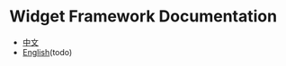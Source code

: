 Widget Framework Documentation
==============================

* [中文](zh-CN/README.md)
* [English](en/README.md)(todo)
